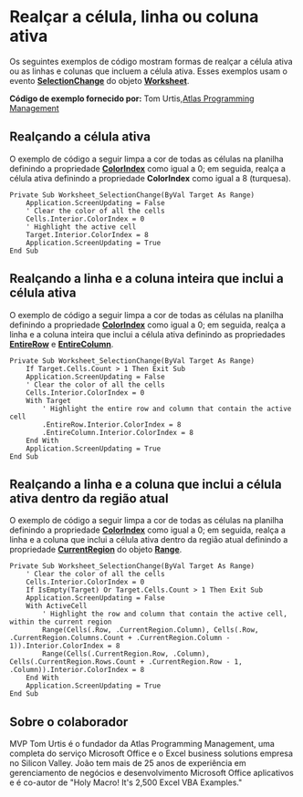 
# Realçar a célula, linha ou coluna ativa

Os seguintes exemplos de código mostram formas de realçar a célula ativa ou as linhas e colunas que incluem a célula ativa. Esses exemplos usam o evento  **[SelectionChange](183e2ca7-06b2-f689-1f77-182dbfbf1e1d.md)** do objeto **[Worksheet](182b705e-854a-81cc-a4b0-59b942de55ae.md)**.

 **Código de exemplo fornecido por:** Tom Urtis,[Atlas Programming Management](http://www.atlaspm.com/)

## Realçando a célula ativa

O exemplo de código a seguir limpa a cor de todas as células na planilha definindo a propriedade  **[ColorIndex](6d1a5bc9-7157-61e0-1e1d-b44974002c78.md)** como igual a 0; em seguida, realça a célula ativa definindo a propriedade **ColorIndex** como igual a 8 (turquesa).


```
Private Sub Worksheet_SelectionChange(ByVal Target As Range)
    Application.ScreenUpdating = False
    ' Clear the color of all the cells
    Cells.Interior.ColorIndex = 0
    ' Highlight the active cell
    Target.Interior.ColorIndex = 8
    Application.ScreenUpdating = True
End Sub
```


## Realçando a linha e a coluna inteira que inclui a célula ativa

O exemplo de código a seguir limpa a cor de todas as células na planilha definindo a propriedade  **[ColorIndex](6d1a5bc9-7157-61e0-1e1d-b44974002c78.md)** como igual a 0; em seguida, realça a linha e a coluna inteira que inclui a célula ativa definindo as propriedades **[EntireRow](9e66da51-6cef-4109-ea4e-2acaad42aa1f.md)** e **[EntireColumn](7be55670-75fd-fb02-dc1a-9d70e3a9d80d.md)**.


```
Private Sub Worksheet_SelectionChange(ByVal Target As Range)
    If Target.Cells.Count > 1 Then Exit Sub
    Application.ScreenUpdating = False
    ' Clear the color of all the cells
    Cells.Interior.ColorIndex = 0
    With Target
        ' Highlight the entire row and column that contain the active cell
        .EntireRow.Interior.ColorIndex = 8
        .EntireColumn.Interior.ColorIndex = 8
    End With
    Application.ScreenUpdating = True
End Sub
```


## Realçando a linha e a coluna que inclui a célula ativa dentro da região atual

O exemplo de código a seguir limpa a cor de todas as células na planilha definindo a propriedade  **[ColorIndex](6d1a5bc9-7157-61e0-1e1d-b44974002c78.md)** como igual a 0; em seguida, realça a linha e a coluna que inclui a célula ativa dentro da região atual definindo a propriedade **[CurrentRegion](39277cc5-07ff-8453-7330-b272b365f9dc.md)** do objeto **[Range](b8207778-0dcc-4570-1234-f130532cc8cd.md)**.


```
Private Sub Worksheet_SelectionChange(ByVal Target As Range)
    ' Clear the color of all the cells
    Cells.Interior.ColorIndex = 0
    If IsEmpty(Target) Or Target.Cells.Count > 1 Then Exit Sub
    Application.ScreenUpdating = False
    With ActiveCell
        ' Highlight the row and column that contain the active cell, within the current region
        Range(Cells(.Row, .CurrentRegion.Column), Cells(.Row, .CurrentRegion.Columns.Count + .CurrentRegion.Column - 1)).Interior.ColorIndex = 8
        Range(Cells(.CurrentRegion.Row, .Column), Cells(.CurrentRegion.Rows.Count + .CurrentRegion.Row - 1, .Column)).Interior.ColorIndex = 8
    End With
    Application.ScreenUpdating = True
End Sub
```


## Sobre o colaborador
<a name="AboutContributor"> </a>

MVP Tom Urtis é o fundador da Atlas Programming Management, uma completa do serviço Microsoft Office e o Excel business solutions empresa no Silicon Valley. João tem mais de 25 anos de experiência em gerenciamento de negócios e desenvolvimento Microsoft Office aplicativos e é co-autor de "Holy Macro! It's 2,500 Excel VBA Examples."

